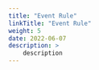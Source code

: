 ```yaml
---
title: "Event Rule"
linkTitle: "Event Rule"
weight: 5
date: 2022-06-07
description: >
    description
---
```

